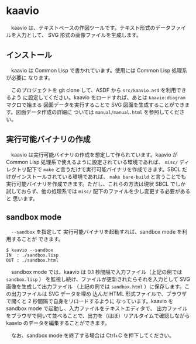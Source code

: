 # kaavio

　kaavio は、テキストベースの作図ツールです。テキスト形式のデータファイルを入力として、
SVG 形式の画像ファイルを生成します。

## インストール

　kaavio は Common Lisp で書かれています。使用には Common Lisp 処理系が必要に
なります。

　このプロジェクトを git clone して、ASDF から `src/kaavio.asd` を利用できるよう
に設定してください。kaavio をロードすれば、あとは `kaavio:diagram` マクロで始まる
図面データを実行することで SVG 図面を生成することができます。図面データ作成の詳細に
ついては `manual/manual.html` を参照してください。

## 実行可能バイナリの作成

　kaavio は実行可能バイナリの作成を想定して作られています。kaavio が Common Lisp 
処理系で使えるように設定されている環境であれば、 `misc/` ディレクトリ配下で `make` 
と言うだけで実行可能バイナリを作成できます。SBCL だけがインストールされている環境であれば、
`make bare-build` と言うことでも実行可能バイナリを作成できます。ただし、これらの方法は現状 
SBCL でしか試しておらず、他の処理系では `misc/` 配下のファイルを少し変更する必要があると
思います。

## sandbox mode

　`--sandbox` を指定して 実行可能バイナリを起動すれば、sandbox mode を利用することが
できます。

```
$ kaavio --sandbox
IN  : ./sandbox.lisp
OUT : ./sandbox.html

```

　sandbox mode では、kaavio は 0.1 杪間隔で入力ファイル（上記の例では `sandbox.lisp` ）
を監視し続け、ファイルが更新されたらそれを入力として SVG 画像を生成して出力ファイル
（上記の例では `sandbox.html` ）に保存します。この出力ファイルは SVG データを埋め
込んだ HTML 形式ファイルで、ブラウザで開くと 2 杪間隔で自身をリロードするように
なっています。kaavio を sandbox mode で起動し、入力ファイルをテキストエディタで、
出力ファイルをブラウザで開いて並べることで、出力を（ほぼ）リアルタイムで確認しながら
kaavio のデータを編集することができます。

　なお、sandbox mode を終了する場合は Ctrl+C を押下してください。

